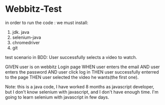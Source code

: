 # Webbitz-Test

in order to run the code : 
we must install:
1. jdk. java
2. selenium-java
3. chromedriver
4. git


test scenario in BDD: User successfully selects a video to watch.

GIVEN user is on webbitz Login page
WHEN user enters the email
AND user enters the password
AND user click log in
THEN user successfully enterred to the page
THEN user selected the video he wants(the first one).



Note:
this is a java code, I have worked 8 months as javascript developer, but I don't know selenium with javascript, and I don't have enough time.
I'm going to learn selenium with javascript in few days.
